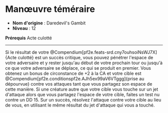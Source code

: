 # Manœuvre téméraire

 * **Nom d'origine** : Daredevil's Gambit
 * **Niveau** : 12


<p><span><strong>Prérequis</strong> Acte culotté<br></span></p>
<hr>
<p>Si le résultat de votre @Compendium[pf2e.feats-srd.cny7ouhsoiNsWJ7X]{Acte culotté} est un succès critique, vous pouvez pénétrer l'espace de votre adversaire et y rester jusqu'au début de votre prochain tour ou jusqu'à ce que votre adversaire se déplace, ce qui se produit en premier. Vous obtenez un bonus de circonstance de +2 à la CA et votre cible est @Compendium[pf2e.conditionspf2e.AJh5ex99aV6VTggg]{prise au dépourvue} contre vos attaques tant que vous partagez son espace de cette manière. Si une créature autre que votre cible vous touche sur un jet d'attaque alors que vous partagez l'espace de votre cible, faites un test nu contre un DD 15. Sur un succès, résolvez l'attaque contre votre cible au lieu de vous, en utilisant le même résultat du jet d'attaque qui vous a touché.</p>